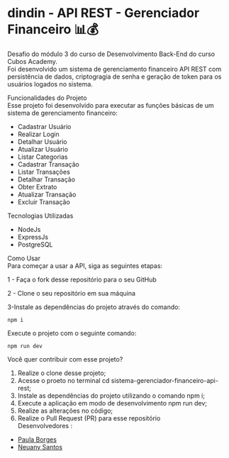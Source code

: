 # dindin - API REST - Gerenciador Financeiro 📊💰<br>


Desafio do módulo 3 do curso de Desenvolvimento Back-End do curso Cubos Academy.<br> 
Foi desenvolvido um sistema de gerenciamento financeiro API REST com persistência de dados, criptogragia de senha e geração de token para os usuários logados no sistema.<br>

Funcionalidades do Projeto<br>
Esse projeto foi desenvolvido para executar as funções básicas de um sistema de gerenciamento financeiro:<br>
- Cadastrar Usuário
- Realizar Login
- Detalhar Usuário
- Atualizar Usuário
- Listar Categorias
- Cadastrar Transação
- Listar Transações
- Detalhar Transação
- Obter Extrato
- Atualizar Transação
- Excluir Transação

Tecnologias Utilizadas<br>
- NodeJs<br>
- ExpressJs<br>
- PostgreSQL <br>

Como Usar<br>
Para começar a usar a API, siga as seguintes etapas:<br>

1 - Faça o fork desse repositório para o seu GitHub

2 - Clone o seu repositório em sua máquina

3-Instale as dependências do projeto através do comando:
```
npm i
```
Execute o projeto com o seguinte comando:
```
npm run dev
```
Você quer contribuir com esse projeto?
1. Realize o clone desse projeto;
2. Acesse o proeto no terminal cd sistema-gerenciador-financeiro-api-rest;
3. Instale as dependências do projeto utilizando o comando npm i;
4. Execute a aplicação em modo de desenvolvimento npm run dev;
5. Realize as alterações no código;
6. Realize o Pull Request (PR) para esse repositório<br>
 Desenvolvedores :<br>
  - [Paula Borges](https://github.com/paulagmborges)
  - [Neuany Santos](https://github.com/Neuany)
   
